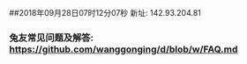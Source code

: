 ##2018年09月28日07时12分07秒 新址: 142.93.204.81
### 兔友常见问题及解答: https://github.com/wanggonging/d/blob/w/FAQ.md
